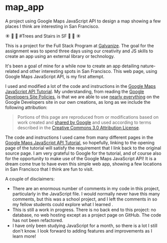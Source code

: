 # map_app
A project using Google Maps JavaScript API to design a map showing a few places I think are interesting in San Francisco.

:sunny: :palm_tree: :evergreen_tree: #Trees and Stairs in SF :evergreen_tree: :palm_tree: :sunny:

This is a project for the Full Stack Program at [Galvanize](http://www.galvanize.com/courses/full-stack/). The goal for the assignment was to spend three days using our creativity and JS skills to create an app using an external library or technology.

It's been a goal of mine for a while now to create an app detailing nature-related and other interesting spots in San Francisco. This web page, using Google Maps JavaScript API, is my first attempt.

I used and modified a lot of the code and instructions in the [Google Maps JavaScript API Tutorial](https://developers.google.com/maps/documentation/javascript/tutorial). My understanding, from reading the [Google Developers Site Policies](https://developers.google.com/maps/documentation/javascript/tutorial), is that we are able to use [nearly everything](https://developers.google.com/site-policies#restrictions) on the Google Developers site in our own creations, as long as we include the following attribution:

> Portions of this page are reproduced from or modifications based on work created and [shared by Google](https://developers.google.com/readme/policies/) and used according to terms described in the [Creative Commons 3.0 Attribution License](http://creativecommons.org/licenses/by/3.0/).

The code and instructions I used came from many different pages in the [Google Maps JavaScript API Tutorial](https://developers.google.com/maps/documentation/javascript/tutorial), so hopefully, linking to the opening page of the tutorial will satisfy the requirement that I link back to the original source page. I am very grateful to Google for the tutorial, and of course also for the opportunity to make use of the Google Maps JavaScript API! It is a dream come true to have even this simple web app, showing a few locations in San Francisco that I think are fun to visit.

A couple of disclaimers:
- There are an enormous number of comments in my code in this project, particularly in the JavaScript file. I would normally never have this many comments, but this was a school project, and I left the comments in so my fellow students could explore what I learned .
- This is still a work in progress. There is no back end to this project: no database, no web hosting except as a project page on GitHub. The code has not been refactored.
- I have only been studying JavaScript for a month, so there is a lot I still don't know. I look forward to adding features and improvements as I learn more!

